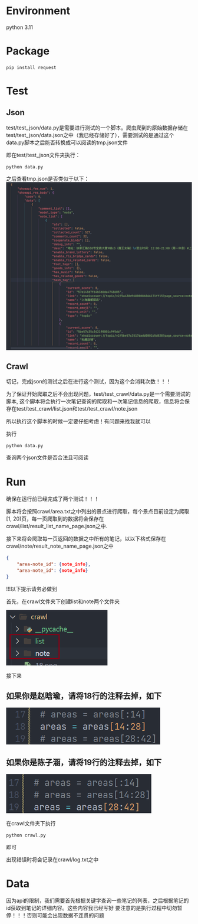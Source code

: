 # Environment

python 3.11

# Package
```
pip install request
```

# Test

## Json
test/test_json/data.py是需要进行测试的一个脚本。爬虫爬到的原始数据存储在test/test_json/data.json之中（我已经存储好了），需要测试的是通过这个data.py脚本之后能否转换成可以阅读的tmp.json文件

即在test/test_json文件夹执行：
```
python data.py
```
之后查看tmp.json是否类似于以下：
![tmp](./test/test_json/tmp.png)

## Crawl
切记，完成json的测试之后在进行这个测试，因为这个会消耗次数！！！

为了保证开始爬取之后不会出现问题，test/test_crawl/data.py是一个需要测试的脚本, 这个脚本将会执行一次笔记查询的爬取和一次笔记信息的爬取，信息将会保存在test/test_crawl/list.json和test/test_crawl/note.json

所以执行这个脚本的时候一定要仔细考虑！有问题来找我就可以

执行

```
python data.py
```

查询两个json文件是否合法且可阅读

# Run

确保在运行前已经完成了两个测试！！！

脚本将会按照crawl/area.txt之中列出的景点进行爬取，每个景点目前设定为爬取[1, 20)页，每一页爬取到的数据将会保存在crawl/list/result_list_name_page.json之中.

接下来将会爬取每一页返回的数据之中所有的笔记，以以下格式保存在crawl/note/result_note_name_page.json之中

```json
{
    "area-note_id": {note_info},
    "area-note_id": {note_info}
}
```

!!!以下提示请务必做到

首先，在crawl文件夹下创建list和note两个文件夹

![image-20221119132147244](./crawl/folder.png)

接下来

## 如果你是赵晗瑜，请将18行的注释去掉，如下

![image-20221119111738725](./crawl/18.png)

## 如果你是陈子涵，请将19行的注释去掉，如下

![image-20221119111754649](./crawl/19.png)

在crawl文件夹下执行

```
python crawl.py
```

即可

出现错误时将会记录在crawl/log.txt之中

# Data

因为api的限制，我们需要首先根据关键字查询一些笔记的列表，之后根据笔记的id获取到笔记的详细内容。这些内容我已经写好
要注意的是执行过程中切勿暂停！！！否则可能会出现数据不连贯的问题